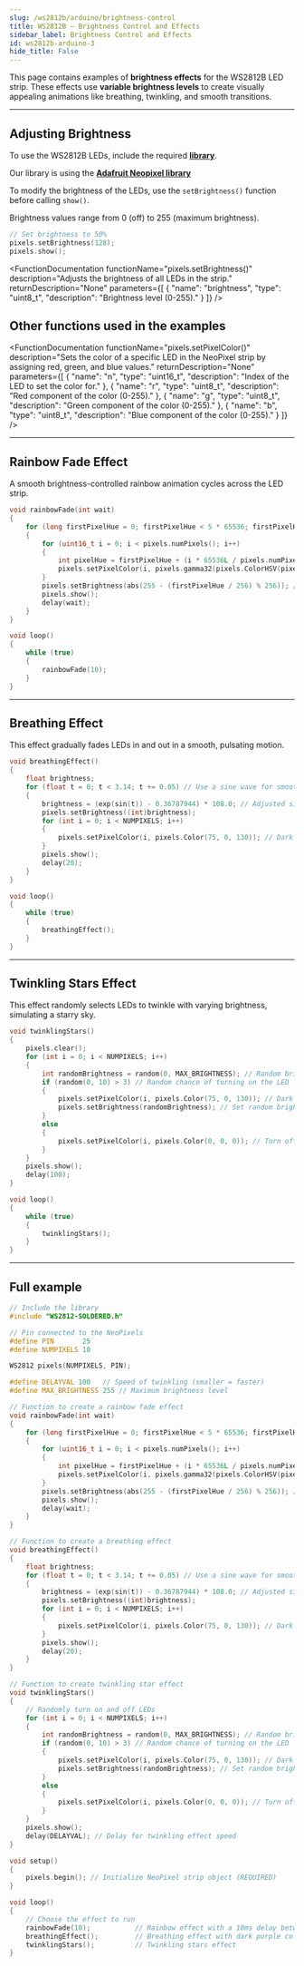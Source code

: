 ```yaml
---  
slug: /ws2812b/arduino/brightness-control  
title: WS2812B – Brightness Control and Effects
sidebar_label: Brightness Control and Effects
id: ws2812b-arduino-3  
hide_title: False  
---
```


This page contains examples of **brightness effects** for the WS2812B LED strip. These effects use **variable brightness levels** to create visually appealing animations like breathing, twinkling, and smooth transitions.  

---

## Adjusting Brightness

To use the WS2812B LEDs, include the required [**library**](https://github.com/SolderedElectronics/Soldered-WS2812-Smart-Leds-Arduino-Library/tree/main).

<InfoBox>Our library is using the [**Adafruit Neopixel library**](https://github.com/adafruit/Adafruit_NeoPixel)</InfoBox>

To modify the brightness of the LEDs, use the `setBrightness()` function before calling `show()`.

<InfoBox>Brightness values range from 0 (off) to 255 (maximum brightness).</InfoBox>

```cpp
// Set brightness to 50%
pixels.setBrightness(128);
pixels.show();
```

<FunctionDocumentation
functionName="pixels.setBrightness()"
description="Adjusts the brightness of all LEDs in the strip."
returnDescription="None"
parameters={[
{ "name": "brightness", "type": "uint8_t", "description": "Brightness level (0-255)." }
]}
/>

## Other functions used in the examples

<FunctionDocumentation
  functionName="pixels.clear()"
  description="Sets all pixel colors to 'off'."
  returnDescription="None"
  parameters={[]}
/>

<FunctionDocumentation
  functionName="pixels.show()"
  description="Sends the updated pixel colors to the hardware."
  returnDescription="None"
  parameters={[]}
/>

<FunctionDocumentation functionName="pixels.setPixelColor()" 
                        description="Sets the color of a specific LED in the NeoPixel strip by assigning red, green, and blue values."
                        returnDescription="None"
                        parameters={[
                            { "name": "n", "type": "uint16_t", "description": "Index of the LED to set the color for." },
                            { "name": "r", "type": "uint8_t", "description": "Red component of the color (0-255)." },
                            { "name": "g", "type": "uint8_t", "description": "Green component of the color (0-255)." },
                            { "name": "b", "type": "uint8_t", "description": "Blue component of the color (0-255)." }
                        ]} />

---

## Rainbow Fade Effect

A smooth brightness-controlled rainbow animation cycles across the LED strip.

```cpp
void rainbowFade(int wait)
{
    for (long firstPixelHue = 0; firstPixelHue < 5 * 65536; firstPixelHue += 256)
    {
        for (uint16_t i = 0; i < pixels.numPixels(); i++)
        {
            int pixelHue = firstPixelHue + (i * 65536L / pixels.numPixels());
            pixels.setPixelColor(i, pixels.gamma32(pixels.ColorHSV(pixelHue)));
        }
        pixels.setBrightness(abs(255 - (firstPixelHue / 256) % 256)); // Create a brightness fade
        pixels.show();
        delay(wait);
    }
}

void loop()
{
    while (true)
    {
        rainbowFade(10);
    }
}
```

---

## Breathing Effect

This effect gradually fades LEDs in and out in a smooth, pulsating motion.

```cpp
void breathingEffect()
{
    float brightness;
    for (float t = 0; t < 3.14; t += 0.05) // Use a sine wave for smooth breathing effect
    {
        brightness = (exp(sin(t)) - 0.36787944) * 108.0; // Adjusted sine wave for smooth brightness
        pixels.setBrightness((int)brightness);
        for (int i = 0; i < NUMPIXELS; i++)
        {
            pixels.setPixelColor(i, pixels.Color(75, 0, 130)); // Dark purple
        }
        pixels.show();
        delay(20);
    }
}

void loop()
{
    while (true)
    {
        breathingEffect();
    }
}
```

---

## Twinkling Stars Effect

This effect randomly selects LEDs to twinkle with varying brightness, simulating a starry sky.

```cpp
void twinklingStars()
{
    pixels.clear();
    for (int i = 0; i < NUMPIXELS; i++)
    {
        int randomBrightness = random(0, MAX_BRIGHTNESS); // Random brightness value
        if (random(0, 10) > 3) // Random chance of turning on the LED
        {
            pixels.setPixelColor(i, pixels.Color(75, 0, 130)); // Dark purple color
            pixels.setBrightness(randomBrightness); // Set random brightness
        }
        else
        {
            pixels.setPixelColor(i, pixels.Color(0, 0, 0)); // Turn off LED
        }
    }
    pixels.show();
    delay(100);
}

void loop()
{
    while (true)
    {
        twinklingStars();
    }
}
```

---

## Full example

```cpp
// Include the library
#include "WS2812-SOLDERED.h"

// Pin connected to the NeoPixels
#define PIN       25
#define NUMPIXELS 10

WS2812 pixels(NUMPIXELS, PIN);

#define DELAYVAL 100   // Speed of twinkling (smaller = faster)
#define MAX_BRIGHTNESS 255 // Maximum brightness level

// Function to create a rainbow fade effect
void rainbowFade(int wait)
{
    for (long firstPixelHue = 0; firstPixelHue < 5 * 65536; firstPixelHue += 256)
    {
        for (uint16_t i = 0; i < pixels.numPixels(); i++)
        {
            int pixelHue = firstPixelHue + (i * 65536L / pixels.numPixels());
            pixels.setPixelColor(i, pixels.gamma32(pixels.ColorHSV(pixelHue)));
        }
        pixels.setBrightness(abs(255 - (firstPixelHue / 256) % 256)); // Create a brightness fade
        pixels.show();
        delay(wait);
    }
}

// Function to create a breathing effect
void breathingEffect()
{
    float brightness;
    for (float t = 0; t < 3.14; t += 0.05) // Use a sine wave for smooth breathing effect
    {
        brightness = (exp(sin(t)) - 0.36787944) * 108.0; // Adjusted sine wave for smooth brightness
        pixels.setBrightness((int)brightness);
        for (int i = 0; i < NUMPIXELS; i++)
        {
            pixels.setPixelColor(i, pixels.Color(75, 0, 130)); // Dark purple
        }
        pixels.show();
        delay(20);
    }
}

// Function to create twinkling star effect
void twinklingStars()
{
    // Randomly turn on and off LEDs
    for (int i = 0; i < NUMPIXELS; i++)
    {
        int randomBrightness = random(0, MAX_BRIGHTNESS); // Random brightness value
        if (random(0, 10) > 3) // Random chance of turning on the LED
        {
            pixels.setPixelColor(i, pixels.Color(75, 0, 130)); // Dark purple color
            pixels.setBrightness(randomBrightness); // Set random brightness
        }
        else
        {
            pixels.setPixelColor(i, pixels.Color(0, 0, 0)); // Turn off LED
        }
    }
    pixels.show();
    delay(DELAYVAL); // Delay for twinkling effect speed
}

void setup()
{
    pixels.begin(); // Initialize NeoPixel strip object (REQUIRED)
}

void loop()
{
    // Choose the effect to run
    rainbowFade(10);           // Rainbow effect with a 10ms delay between color changes
    breathingEffect();         // Breathing effect with dark purple color
    twinklingStars();          // Twinkling stars effect
}
```